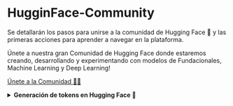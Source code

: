 # HugginFace-Community
Se detallarán los pasos para unirse a la comunidad de Hugging Face 🤗 y las primeras acciones para aprender a navegar en la plataforma.

Únete a nuestra gran Comunidad de Hugging Face donde estaremos creando, desarrollando y experimentando con modelos de Fundacionales, Machine Learning y Deep Learning!

[Únete a la Comunidad 🤗💙](https://huggingface.co/BinaryBrainsAI)  
<details>
  <summary><strong>Generación de tokens en Hugging Face 🤗</strong></summary>

  Con la ayuda de un feature llamado **Serverless API**, nos permitirá usar modelos directamente desde la nube de Hugging Face 🤗 solo con tu token, sin necesidad de instalar librerías, descargar pesos o desplegar entornos.  
  Además, este token nos dará acceso a funcionalidades adicionales como:

  * Descargar modelos privados o con licencia restringida.  
  * Subir y gestionar nuestros propios modelos y datasets en el Hub.  

  ### Instrucciones 
  * Entraremos a [Hugging Face](https://huggingface.co/)  
  * Daremos permisos de lectura a nuestro token  
![478645250-5b62c83b-b616-442b-ae8f-420a3dc1e311](https://github.com/user-attachments/assets/32036ef0-537f-4ed8-b785-5f2c72d471bd)

</details>
